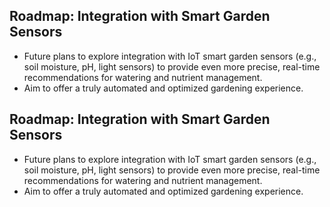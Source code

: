 ## Roadmap: Integration with Smart Garden Sensors
- Future plans to explore integration with IoT smart garden sensors (e.g., soil moisture, pH, light sensors) to provide even more precise, real-time recommendations for watering and nutrient management.
- Aim to offer a truly automated and optimized gardening experience.
## Roadmap: Integration with Smart Garden Sensors
- Future plans to explore integration with IoT smart garden sensors (e.g., soil moisture, pH, light sensors) to provide even more precise, real-time recommendations for watering and nutrient management.
- Aim to offer a truly automated and optimized gardening experience.
